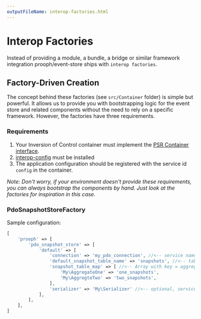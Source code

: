 ```yaml
---
outputFileName: interop-factories.html
---
```


# Interop Factories

Instead of providing a module, a bundle, a bridge or similar framework integration prooph/event-store ships with `interop factories`.

## Factory-Driven Creation

The concept behind these factories (see `src/Container` folder) is simple but powerful. It allows us to provide you with bootstrapping logic for the event store and related components
without the need to rely on a specific framework. However, the factories have three requirements.

### Requirements

1. Your Inversion of Control container must implement the [PSR Container interface](https://github.com/php-fig/container).
2. [interop-config](https://github.com/sandrokeil/interop-config) must be installed
3. The application configuration should be registered with the service id `config` in the container.

*Note: Don't worry, if your environment doesn't provide these requirements, you can
always bootstrap the components by hand. Just look at the factories for inspiration in this case.*

### PdoSnapshotStoreFactory

Sample configuration:

```php
[
    'prooph' => [
        'pdo_snapshot_store' => [
            'default' => [
                'connection' => 'my_pdo_connection', //<-- service name of your pdo connection
                'default_snapshot_table_name' => 'snapshots', //<-- table name of your snapshots, defaults to `snapshots`
                'snapshot_table_map' => [ //<-- Array with key = aggregate type, value = snapshot table name, defaults to empty array
                    'My\AggregateOne' => 'one_snapshots',
                    'My\AggregteTwo' => 'two_snapshots',
                ],
                'serializer' => 'My\Serializer' //<-- optional, service name of a custom serializer
            ],
        ],
    ],
]
```
